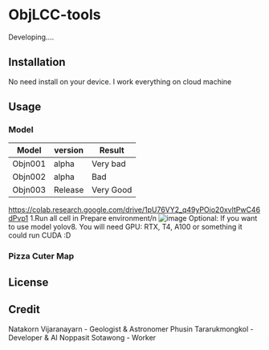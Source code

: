 # ObjLCC-tools
Developing....



## Installation
No need install on your device. I work everything on cloud machine

## Usage

### Model
| Model  | version | Result | 
| ------------- | ------------- | ------------- |
| Objn001  | alpha | Very bad |
| Objn002  | alpha | Bad |
| Objn003 | Release | Very Good |

https://colab.research.google.com/drive/1pU76VY2_q49yPOio20xvltPwC46dPvp1
1.Run all cell in Prepare environment/n
![image](https://github.com/user-attachments/assets/1d75e4a9-4d69-41cf-8853-574b0bce25e0)
Optional: If you want to use model yolov8. You will need GPU: RTX, T4, A100 or something it could run CUDA :D 


### Pizza Cuter Map


## License

## Credit
Natakorn Vijaranayarn - Geologist & Astronomer
Phusin Tararukmongkol - Developer & AI 
Noppasit Sotawong - Worker
